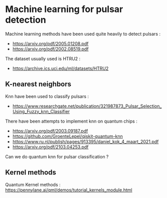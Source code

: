 # Machine learning for pulsar detection

Machine learning methods have been used quite heavily to detect pulsars : 

* https://arxiv.org/pdf/2005.01208.pdf
* https://arxiv.org/pdf/2002.08519.pdf

The dataset usually used is HTRU2 : 

* https://archive.ics.uci.edu/ml/datasets/HTRU2 

## K-nearest neighbors
Knn have been used to classify pulsars : 

* https://www.researchgate.net/publication/321987873_Pulsar_Selection_Using_Fuzzy_knn_Classifier 

There have been attempts to implement knn on quantum chips : 

* https://arxiv.org/pdf/2003.09187.pdf 
* https://github.com/GroenteLepel/qiskit-quantum-knn 
* https://www.ru.nl/publish/pages/913395/daniel_kok_4_maart_2021.pdf 
* https://arxiv.org/pdf/2103.04253.pdf

Can we do quantum knn for pulsar classification ?


## Kernel methods
Quantum Kernel methods : https://pennylane.ai/qml/demos/tutorial_kernels_module.html 
